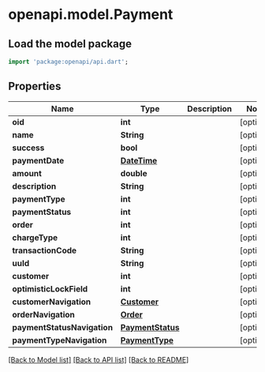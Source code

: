 # openapi.model.Payment

## Load the model package
```dart
import 'package:openapi/api.dart';
```

## Properties
Name | Type | Description | Notes
------------ | ------------- | ------------- | -------------
**oid** | **int** |  | [optional] 
**name** | **String** |  | [optional] 
**success** | **bool** |  | [optional] 
**paymentDate** | [**DateTime**](DateTime.md) |  | [optional] 
**amount** | **double** |  | [optional] 
**description** | **String** |  | [optional] 
**paymentType** | **int** |  | [optional] 
**paymentStatus** | **int** |  | [optional] 
**order** | **int** |  | [optional] 
**chargeType** | **int** |  | [optional] 
**transactionCode** | **String** |  | [optional] 
**uuId** | **String** |  | [optional] 
**customer** | **int** |  | [optional] 
**optimisticLockField** | **int** |  | [optional] 
**customerNavigation** | [**Customer**](Customer.md) |  | [optional] 
**orderNavigation** | [**Order**](Order.md) |  | [optional] 
**paymentStatusNavigation** | [**PaymentStatus**](PaymentStatus.md) |  | [optional] 
**paymentTypeNavigation** | [**PaymentType**](PaymentType.md) |  | [optional] 

[[Back to Model list]](../README.md#documentation-for-models) [[Back to API list]](../README.md#documentation-for-api-endpoints) [[Back to README]](../README.md)


